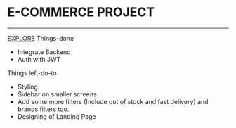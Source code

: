 # E-COMMERCE PROJECT
---

[EXPLORE](https://aapkasafarnama.netlify.app/)
Things-done
* Integrate Backend
* Auth with JWT

Things left-do-to
* Styling
* Sidebar on smaller screens
* Add some more filters (Include out of stock and fast delivery) and brands filters too.
* Designing of Landing Page
